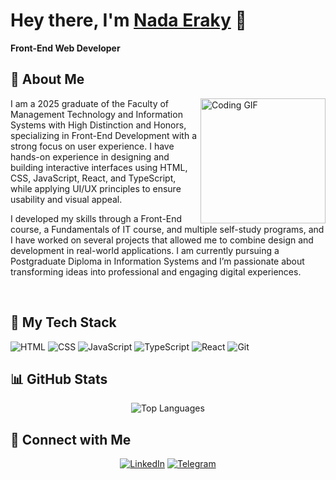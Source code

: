 # Hey there, I'm [Nada Eraky](https://github.com/nadaeraky/nadaeraky/blob/main/README.md) 👋

**Front-End Web Developer**



## 🚀 About Me

<img align="right" src="https://c.tenor.com/_DOBjnGspYAAAAAM/code-coding.gif" width="200" alt="Coding GIF"/>
I am a 2025 graduate of the Faculty of Management Technology and Information Systems with High Distinction and Honors, specializing in Front-End Development with a strong focus on user experience. I have hands-on experience in designing and building interactive interfaces using HTML, CSS, JavaScript, React, and TypeScript, while applying UI/UX principles to ensure usability and visual appeal.

I developed my skills through a Front-End course, a Fundamentals of IT course, and multiple self-study programs, and I have worked on several projects that allowed me to combine design and development in real-world applications. I am currently pursuing a Postgraduate Diploma in Information Systems and I’m passionate about transforming ideas into professional and engaging digital experiences.


<br clear="right"/>

## 🔧 My Tech Stack
![HTML](https://img.shields.io/badge/HTML5-E34F26?logo=html5&logoColor=white)
![CSS](https://img.shields.io/badge/CSS3-1572B6?logo=css3&logoColor=white)
![JavaScript](https://img.shields.io/badge/JavaScript-F7DF1E?logo=javascript&logoColor=black)
![TypeScript](https://img.shields.io/badge/TypeScript-3178C6?logo=typescript&logoColor=white)
![React](https://img.shields.io/badge/React-61DAFB?logo=react&logoColor=black)
![Git](https://img.shields.io/badge/Git-F05032?logo=git&logoColor=white)

## 📊 GitHub Stats

<div align="center">
  <img src="https://github-readme-stats.vercel.app/api/top-langs/?username=yousefdergham&layout=compact&theme=dark" alt="Top Languages"/>
</div>




## 🔗 Connect with Me

<div align="center">
  
[![LinkedIn](https://img.shields.io/badge/LinkedIn-0077B5?style=for-the-badge&logo=linkedin&logoColor=white)]([https://linkedin.com/in/yousefdergham](https://www.linkedin.com/in/nada-refaat-eraky-358840345?utm_source=share&utm_campaign=share_via&utm_content=profile&utm_medium=android_app))
[![Telegram](https://img.shields.io/badge/Telegram-26A5E4?style=for-the-badge&logo=telegram&logoColor=white)]([https://t.me/YousefMohamed01](http://t.me/Nadaeraky))

</div>
